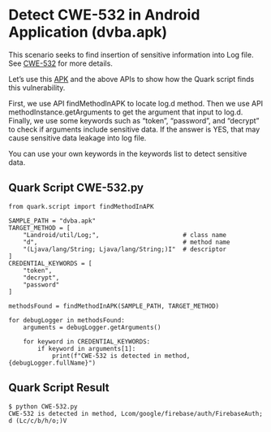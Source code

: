 # Detect CWE-532 in Android Application (dvba.apk)

This scenario seeks to find insertion of sensitive information into Log file. See [CWE-532](https://cwe.mitre.org/data/definitions/532.html) for more details.

Let’s use this [APK](https://github.com/rewanthtammana/Damn-Vulnerable-Bank) and the above APIs to show how the Quark script finds this vulnerability.

First, we use API findMethodInAPK to locate log.d method. Then we use API methodInstance.getArguments to get the argument that input to log.d. Finally, we use some keywords such as “token”, “password”, and “decrypt” to check if arguments include sensitive data. If the answer is YES, that may cause sensitive data leakage into log file.

You can use your own keywords in the keywords list to detect sensitive data.
## Quark Script CWE-532.py
```
from quark.script import findMethodInAPK

SAMPLE_PATH = "dvba.apk"
TARGET_METHOD = [
    "Landroid/util/Log;",                       # class name
    "d",                                        # method name
    "(Ljava/lang/String; Ljava/lang/String;)I"  # descriptor
]
CREDENTIAL_KEYWORDS = [
    "token",
    "decrypt",
    "password"
]

methodsFound = findMethodInAPK(SAMPLE_PATH, TARGET_METHOD)

for debugLogger in methodsFound:
    arguments = debugLogger.getArguments()

    for keyword in CREDENTIAL_KEYWORDS:
        if keyword in arguments[1]:
            print(f"CWE-532 is detected in method, {debugLogger.fullName}")
```
## Quark Script Result
```
$ python CWE-532.py
CWE-532 is detected in method, Lcom/google/firebase/auth/FirebaseAuth; d (Lc/c/b/h/o;)V
```
